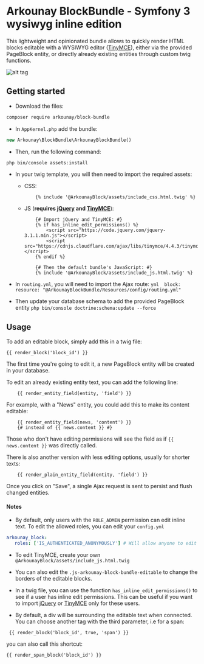 # Arkounay BlockBundle - Symfony 3 wysiwyg inline edition

This lightweight and opinionated bundle allows to quickly render HTML blocks editable with a WYSIWYG editor ([TinyMCE](https://www.tinymce.com/)), either via the provided PageBlock entity, or directly already existing entities through custom twig functions.

![alt tag](http://outerark.com/symfony/arkounay_block_bundle.png)


## Getting started

- Download the files:
```bash
composer require arkounay/block-bundle
```

- In `AppKernel.php` add the bundle:
```php       
new Arkounay\BlockBundle\ArkounayBlockBundle()
```
- Then, run the following command:
```bash    
php bin/console assets:install 
```     
- In your twig template, you will then need to import the required assets:
    
    - CSS:
        ```twig
            {% include '@ArkounayBlock/assets/include_css.html.twig' %}
        ```
    - JS (**requires [jQuery](https://jquery.com/) and [TinyMCE](https://www.tinymce.com/)**):
        ```twig
            {# Import jQuery and TinyMCE: #}
            {% if has_inline_edit_permissions() %}
                <script src="https://code.jquery.com/jquery-3.1.1.min.js"></script>
                <script src="https://cdnjs.cloudflare.com/ajax/libs/tinymce/4.4.3/tinymce.min.js"></script>
            {% endif %}
               
            {# Then the default bundle's JavaScript: #}
            {% include '@ArkounayBlock/assets/include_js.html.twig' %}
        ```
- In `routing.yml`, you will need to import the Ajax route:
       ```yml 
         block:
             resource: "@ArkounayBlockBundle/Resources/config/routing.yml"
        ```
- Then update your database schema to add the provided PageBlock entity `php bin/console doctrine:schema:update --force`
        
## Usage
        
To add an editable block, simply add this in a twig file:
```twig
{{ render_block('block_id') }}
```   
The first time you're going to edit it, a new PageBlock entity will be created in your database.
    
To edit an already existing entity text, you can add the following line: 
```twig
    {{ render_entity_field(entity, 'field') }}
```   
For example, with a "News" entity, you could add this to make its content editable:
```twig    
    {{ render_entity_field(news, 'content') }}
    {# instead of {{ news.content }} #}
```    
Those who don't have editing permissions will see the field as if `{{ news.content }}` was directly called.

There is also another version with less editing options, usually for shorter texts:
```twig
    {{ render_plain_entity_field(entity, 'field') }}
```  
Once you click on "Save", a single Ajax request is sent to persist and flush changed entities.

#### Notes
- By default, only users with the `ROLE_ADMIN` permission can edit inline text. To edit the allowed roles, you can edit your `config.yml`
 ```yml       
arkounay_block:
    roles: ['IS_AUTHENTICATED_ANONYMOUSLY'] # Will allow anyone to edit inline!
 ```         
- To edit TinyMCE, create your own `@ArkounayBlock/assets/include_js.html.twig`

- You can also edit the `.js-arkounay-block-bundle-editable` to change the borders of the editable blocks.

- In a twig file, you can use the function `has_inline_edit_permissions()` to see if a user has inline edit permissions. This can be useful if you want to import [jQuery](https://jquery.com/) or [TinyMCE](https://www.tinymce.com/) only for these users.

- By default, a div will be surrounding the editable text when connected. You can choose another tag with the third parameter, i.e for a span:
```twig
 {{ render_block('block_id', true, 'span') }}
``` 
  you can also call this shortcut:
```twig   
{{ render_span_block('block_id') }}
```
